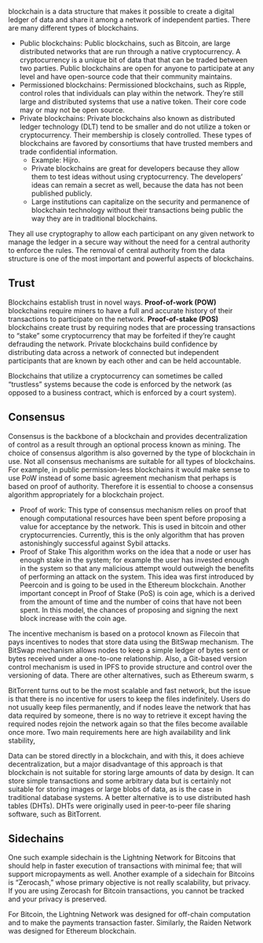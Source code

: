 blockchain is a data structure that makes it possible to create a digital ledger of data and share it among a network of independent parties. There are many different types of blockchains.

* Public blockchains: Public blockchains, such as Bitcoin, are large distributed networks that are run through a native cryptocurrency. A cryptocurrency is a unique bit of data that that can be traded between two parties. Public blockchains are open for anyone to participate at any level and have open-source code that their community maintains.
* Permissioned blockchains: Permissioned blockchains, such as Ripple, control roles that individuals can play within the network. They’re still large and distributed systems that use a native token. Their core code may or may not be open source.
* Private blockchains: Private blockchains also known as distributed ledger technology (DLT) tend to be smaller and do not utilize a token or cryptocurrency. Their membership is closely controlled. These types of blockchains are favored by consortiums that have trusted members and trade confidential information.  
  * Example:  Hijro.  
  * Private blockchains are great for developers because they allow them to test ideas without using cryptocurrency. The developers’ ideas can remain a secret as well, because the data has not been published publicly. 
  * Large institutions can capitalize on the security and permanence of blockchain technology without their transactions being public the way they are in traditional blockchains.

They all use cryptography to allow each participant on any given network to manage the ledger in a secure way without the need for a central authority to enforce the rules. The removal of central authority from the data structure is one of the most important and powerful aspects of blockchains.

## Trust

Blockchains establish trust in novel ways. **Proof-of-work (POW)** blockchains require miners to have a full and accurate history of their transactions to participate on the network. **Proof-of-stake (POS)** blockchains create trust by requiring nodes that are processing transactions to “stake” some cryptocurrency that may be forfeited if they’re caught defrauding the network. Private blockchains build confidence by distributing data across a network of connected but independent participants that are known by each other and can be held accountable.  


Blockchains that utilize a cryptocurrency can sometimes be called “trustless” systems because the code is enforced by the network (as opposed to a business contract, which is enforced by a court system).

## Consensus

Consensus is the backbone of a blockchain and provides decentralization of control as a result through an optional process known as mining. The choice of consensus algorithm is also governed by the type of blockchain in use. Not all consensus mechanisms are suitable for all types of blockchains. For example, in public permission-less blockchains it would make sense to use PoW instead of some basic agreement mechanism that perhaps is based on proof of authority. Therefore it is essential to choose a consensus algorithm appropriately for a blockchain project.

* Proof of work:  This type of consensus mechanism relies on proof that enough computational resources have been spent before proposing a value for acceptance by the network. This is used in bitcoin and other cryptocurrencies. Currently, this is the only algorithm that has proven astonishingly successful against Sybil attacks.
* Proof of Stake This algorithm works on the idea that a node or user has enough stake in the system; for example the user has invested enough in the system so that any malicious attempt would outweigh the benefits of performing an attack on the system. This idea was first introduced by Peercoin and is going to be used in the Ethereum blockchain. Another important concept in Proof of Stake (PoS) is coin age, which is a derived from the amount of time and the number of coins that have not been spent. In this model, the chances of proposing and signing the next block increase with the coin age.

The incentive mechanism is based on a protocol known as Filecoin that pays incentives to nodes that store data using the BitSwap mechanism. The BitSwap mechanism allows nodes to keep a simple ledger of bytes sent or bytes received under a one-to-one relationship. Also, a Git-based version control mechanism is used in IPFS to provide structure and control over the versioning of data. There are other alternatives, such as Ethereum swarm, s

BitTorrent turns out to be the most scalable and fast network, but the issue is that there is no incentive for users to keep the files indefinitely. Users do not usually keep files permanently, and if nodes leave the network that has data required by someone, there is no way to retrieve it except having the required nodes rejoin the network again so that the files become available once more. Two main requirements here are high availability and link stability,

Data can be stored directly in a blockchain, and with this, it does achieve decentralization, but a major disadvantage of this approach is that blockchain is not suitable for storing large amounts of data by design. It can store simple transactions and some arbitrary data but is certainly not suitable for storing images or large blobs of data, as is the case in traditional database systems. A better alternative is to use distributed hash tables (DHTs). DHTs were originally used in peer-to-peer file sharing software, such as BitTorrent.  


## Sidechains

One such example sidechain is the Lightning Network for Bitcoins that should help in faster execution of transactions with minimal fee; that will support micropayments as well. Another example of a sidechain for Bitcoins is “Zerocash,” whose primary objective is not really scalability, but privacy. If you are using Zerocash for Bitcoin transactions, you cannot be tracked and your privacy is preserved.

For Bitcoin, the Lightning Network was designed for off-chain computation and to make the payments transaction faster. Similarly, the Raiden Network was designed for Ethereum blockchain. 


